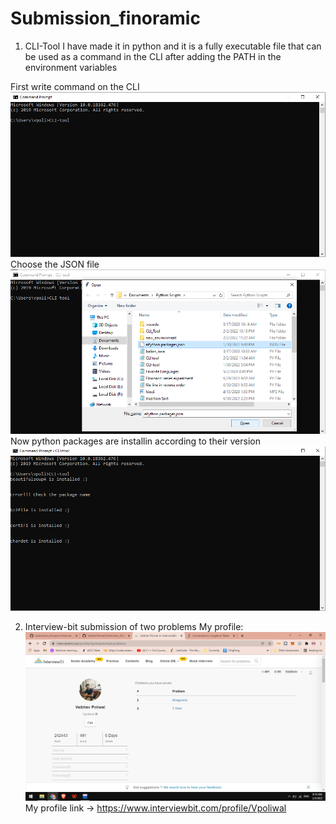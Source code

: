 # Submission_finoramic
1. CLI-Tool 
I have made it in python and it is a fully executable file that can be used as a command in the CLI after
adding the PATH in the environment variables

First write command on the CLI
![](Capture2.PNG)
Choose the JSON file
![](Capture201.PNG)
Now python packages are installin according to their version
![](Capture3.PNG)

2. Interview-bit submission of two problems
My profile:
![](Interview_submission/Interview_bit_profile.png)
My profile link -> https://www.interviewbit.com/profile/Vpoliwal
